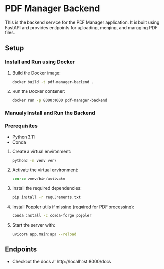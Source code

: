 # PDF Manager Backend

This is the backend service for the PDF Manager application. It is built using FastAPI and provides endpoints for uploading, merging, and managing PDF files.

## Setup

### Install and Run using Docker

1. Build the Docker image:

    ```sh
    docker build -t pdf-manager-backend .
    ```

2. Run the Docker container:

    ```sh
    docker run -p 8000:8000 pdf-manager-backend
    ```

### Manualy Install and Run the Backend

### Prerequisites

- Python 3.11
- Conda

1. Create a virtual environment:

    ```sh
    python3 -m venv venv
    ```

2. Activate the virtual environment:

    ```sh
    source venv/bin/activate
    ```

3. Install the required dependencies:

    ```sh
    pip install -r requirements.txt
    ```

4. Install Poppler utils if missing (required for PDF processing):

    ```sh
    conda install -c conda-forge poppler
    ```

5. Start the server with:

    ```sh
    uvicorn app.main:app --reload
    ```
    
## Endpoints

- Checkout the docs at http://localhost:8000/docs
